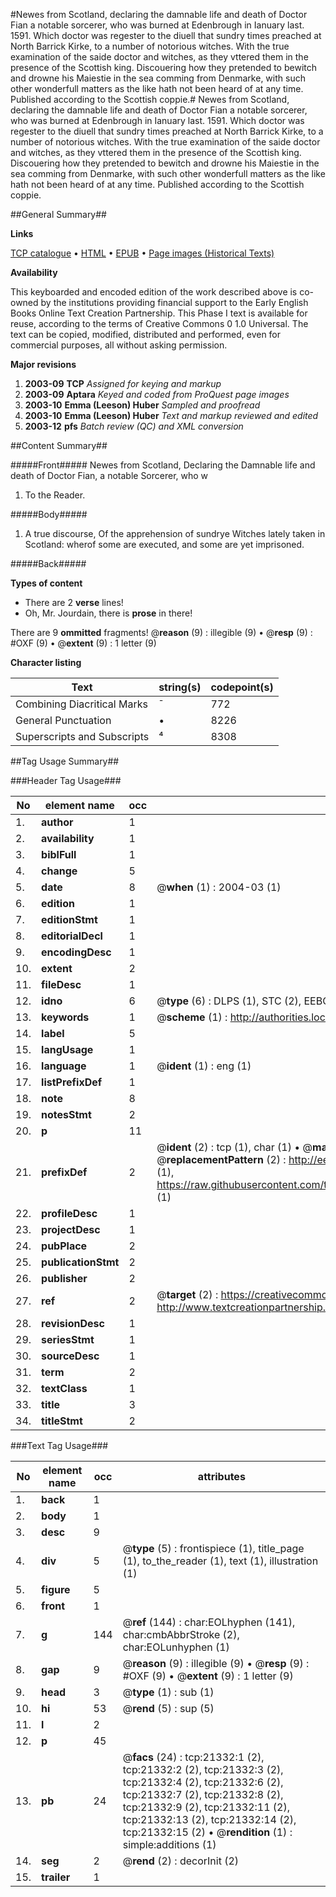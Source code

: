 #Newes from Scotland, declaring the damnable life and death of Doctor Fian a notable sorcerer, who was burned at Edenbrough in Ianuary last. 1591. Which doctor was regester to the diuell that sundry times preached at North Barrick Kirke, to a number of notorious witches. With the true examination of the saide doctor and witches, as they vttered them in the presence of the Scottish king. Discouering how they pretended to bewitch and drowne his Maiestie in the sea comming from Denmarke, with such other wonderfull matters as the like hath not been heard of at any time. Published according to the Scottish coppie.#
Newes from Scotland, declaring the damnable life and death of Doctor Fian a notable sorcerer, who was burned at Edenbrough in Ianuary last. 1591. Which doctor was regester to the diuell that sundry times preached at North Barrick Kirke, to a number of notorious witches. With the true examination of the saide doctor and witches, as they vttered them in the presence of the Scottish king. Discouering how they pretended to bewitch and drowne his Maiestie in the sea comming from Denmarke, with such other wonderfull matters as the like hath not been heard of at any time. Published according to the Scottish coppie.

##General Summary##

**Links**

[TCP catalogue](http://www.ota.ox.ac.uk/tcp/)  • 
[HTML](http://tei.it.ox.ac.uk/tcp/Texts-HTML/free/A00/A00710.html)  • 
[EPUB](http://tei.it.ox.ac.uk/tcp/Texts-EPUB/free/A00/A00710.epub) • 
[Page images (Historical Texts)](https://data.historicaltexts.jisc.ac.uk/view?pubId=eebo-99855829e&pageId=eebo-99855829e-21332-1)

**Availability**

This keyboarded and encoded edition of the
	       work described above is co-owned by the institutions
	       providing financial support to the Early English Books
	       Online Text Creation Partnership. This Phase I text is
	       available for reuse, according to the terms of Creative
	       Commons 0 1.0 Universal. The text can be copied,
	       modified, distributed and performed, even for
	       commercial purposes, all without asking permission.

**Major revisions**

1. __2003-09__ __TCP__ *Assigned for keying and markup*
1. __2003-09__ __Aptara__ *Keyed and coded from ProQuest page images*
1. __2003-10__ __Emma (Leeson) Huber__ *Sampled and proofread*
1. __2003-10__ __Emma (Leeson) Huber__ *Text and markup reviewed and edited*
1. __2003-12__ __pfs__ *Batch review (QC) and XML conversion*

##Content Summary##

#####Front#####
Newes from Scotland,
Declaring the Damnable
life and death of Doctor Fian, a
notable Sorcerer, who w
1. To the Reader.

#####Body#####

1. A true discourse,
Of the apprehension of sundrye
Witches lately taken in Scotland: wherof
some are executed, and some are
yet imprisoned.

#####Back#####

**Types of content**

  * There are 2 **verse** lines!
  * Oh, Mr. Jourdain, there is **prose** in there!

There are 9 **ommitted** fragments! 
 @__reason__ (9) : illegible (9)  •  @__resp__ (9) : #OXF (9)  •  @__extent__ (9) : 1 letter (9)

**Character listing**


|Text|string(s)|codepoint(s)|
|---|---|---|
|Combining             Diacritical Marks|̄|772|
|General Punctuation|•|8226|
|Superscripts             and Subscripts|⁴|8308|

##Tag Usage Summary##

###Header Tag Usage###

|No|element name|occ|attributes|
|---|---|---|---|
|1.|__author__|1||
|2.|__availability__|1||
|3.|__biblFull__|1||
|4.|__change__|5||
|5.|__date__|8| @__when__ (1) : 2004-03 (1)|
|6.|__edition__|1||
|7.|__editionStmt__|1||
|8.|__editorialDecl__|1||
|9.|__encodingDesc__|1||
|10.|__extent__|2||
|11.|__fileDesc__|1||
|12.|__idno__|6| @__type__ (6) : DLPS (1), STC (2), EEBO-CITATION (1), PROQUEST (1), VID (1)|
|13.|__keywords__|1| @__scheme__ (1) : http://authorities.loc.gov/ (1)|
|14.|__label__|5||
|15.|__langUsage__|1||
|16.|__language__|1| @__ident__ (1) : eng (1)|
|17.|__listPrefixDef__|1||
|18.|__note__|8||
|19.|__notesStmt__|2||
|20.|__p__|11||
|21.|__prefixDef__|2| @__ident__ (2) : tcp (1), char (1)  •  @__matchPattern__ (2) : ([0-9\-]+):([0-9IVX]+) (1), (.+) (1)  •  @__replacementPattern__ (2) : http://eebo.chadwyck.com/downloadtiff?vid=$1&page=$2 (1), https://raw.githubusercontent.com/textcreationpartnership/Texts/master/tcpchars.xml#$1 (1)|
|22.|__profileDesc__|1||
|23.|__projectDesc__|1||
|24.|__pubPlace__|2||
|25.|__publicationStmt__|2||
|26.|__publisher__|2||
|27.|__ref__|2| @__target__ (2) : https://creativecommons.org/publicdomain/zero/1.0/ (1), http://www.textcreationpartnership.org/docs/. (1)|
|28.|__revisionDesc__|1||
|29.|__seriesStmt__|1||
|30.|__sourceDesc__|1||
|31.|__term__|2||
|32.|__textClass__|1||
|33.|__title__|3||
|34.|__titleStmt__|2||


###Text Tag Usage###

|No|element name|occ|attributes|
|---|---|---|---|
|1.|__back__|1||
|2.|__body__|1||
|3.|__desc__|9||
|4.|__div__|5| @__type__ (5) : frontispiece (1), title_page (1), to_the_reader (1), text (1), illustration (1)|
|5.|__figure__|5||
|6.|__front__|1||
|7.|__g__|144| @__ref__ (144) : char:EOLhyphen (141), char:cmbAbbrStroke (2), char:EOLunhyphen (1)|
|8.|__gap__|9| @__reason__ (9) : illegible (9)  •  @__resp__ (9) : #OXF (9)  •  @__extent__ (9) : 1 letter (9)|
|9.|__head__|3| @__type__ (1) : sub (1)|
|10.|__hi__|53| @__rend__ (5) : sup (5)|
|11.|__l__|2||
|12.|__p__|45||
|13.|__pb__|24| @__facs__ (24) : tcp:21332:1 (2), tcp:21332:2 (2), tcp:21332:3 (2), tcp:21332:4 (2), tcp:21332:6 (2), tcp:21332:7 (2), tcp:21332:8 (2), tcp:21332:9 (2), tcp:21332:11 (2), tcp:21332:13 (2), tcp:21332:14 (2), tcp:21332:15 (2)  •  @__rendition__ (1) : simple:additions (1)|
|14.|__seg__|2| @__rend__ (2) : decorInit (2)|
|15.|__trailer__|1||

